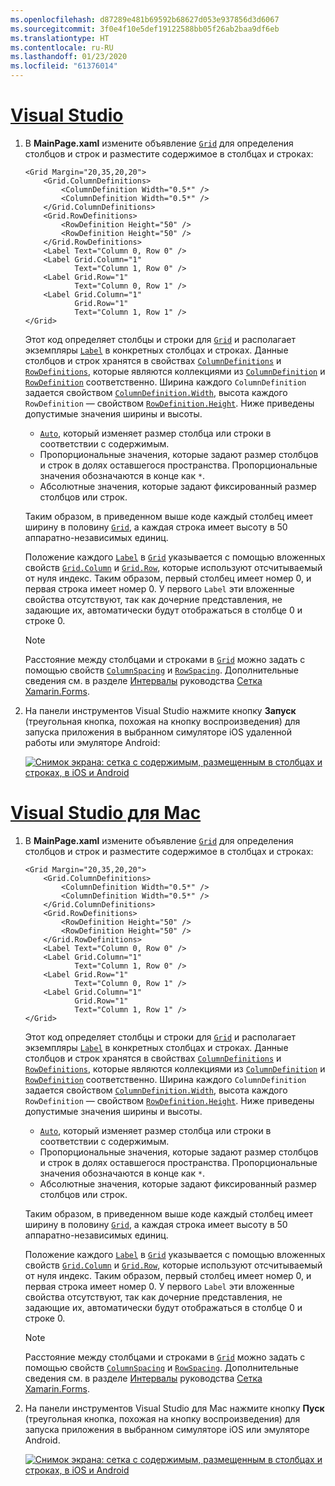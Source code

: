 ```yaml
---
ms.openlocfilehash: d87289e481b69592b68627d053e937856d3d6067
ms.sourcegitcommit: 3f0e4f10e5def19122588bb05f26ab2baa9df6eb
ms.translationtype: HT
ms.contentlocale: ru-RU
ms.lasthandoff: 01/23/2020
ms.locfileid: "61376014"
---
```

# <a name="visual-studiotabvswin"></a>[Visual Studio](#tab/vswin)

1. В **MainPage.xaml** измените объявление [`Grid`](xref:Xamarin.Forms.Grid) для определения столбцов и строк и разместите содержимое в столбцах и строках:

    ```xaml
    <Grid Margin="20,35,20,20">
        <Grid.ColumnDefinitions>
            <ColumnDefinition Width="0.5*" />
            <ColumnDefinition Width="0.5*" />
        </Grid.ColumnDefinitions>
        <Grid.RowDefinitions>
            <RowDefinition Height="50" />
            <RowDefinition Height="50" />
        </Grid.RowDefinitions>
        <Label Text="Column 0, Row 0" />
        <Label Grid.Column="1"
               Text="Column 1, Row 0" />
        <Label Grid.Row="1"
               Text="Column 0, Row 1" />
        <Label Grid.Column="1"
               Grid.Row="1"
               Text="Column 1, Row 1" />
    </Grid>
    ```

    Этот код определяет столбцы и строки для [`Grid`](xref:Xamarin.Forms.Grid) и располагает экземпляры [`Label`](xref:Xamarin.Forms.Label) в конкретных столбцах и строках. Данные столбцов и строк хранятся в свойствах [`ColumnDefinitions`](xref:Xamarin.Forms.Grid.ColumnDefinitions) и [`RowDefinitions`](xref:Xamarin.Forms.Grid.RowDefinitions), которые являются коллекциями из [`ColumnDefinition`](xref:Xamarin.Forms.ColumnDefinition) и [`RowDefinition`](xref:Xamarin.Forms.RowDefinition) соответственно. Ширина каждого `ColumnDefinition` задается свойством [`ColumnDefinition.Width`](xref:Xamarin.Forms.ColumnDefinition.Width), высота каждого `RowDefinition` — свойством [`RowDefinition.Height`](xref:Xamarin.Forms.RowDefinition.Height). Ниже приведены допустимые значения ширины и высоты.

    - [`Auto`](xref:Xamarin.Forms.GridUnitType.Auto), который изменяет размер столбца или строки в соответствии с содержимым.
    - Пропорциональные значения, которые задают размер столбцов и строк в долях оставшегося пространства. Пропорциональные значения обозначаются в конце как `*`.
    - Абсолютные значения, которые задают фиксированный размер столбцов или строк.

    Таким образом, в приведенном выше коде каждый столбец имеет ширину в половину [`Grid`](xref:Xamarin.Forms.Grid), а каждая строка имеет высоту в 50 аппаратно-независимых единиц.

    Положение каждого [`Label`](xref:Xamarin.Forms.Label) в [`Grid`](xref:Xamarin.Forms.Grid) указывается с помощью вложенных свойств [`Grid.Column`](xref:Xamarin.Forms.Grid.ColumnProperty) и [`Grid.Row`](xref:Xamarin.Forms.Grid.RowProperty), которые используют отсчитываемый от нуля индекс. Таким образом, первый столбец имеет номер 0, и первая строка имеет номер 0. У первого `Label` эти вложенные свойства отсутствуют, так как дочерние представления, не задающие их, автоматически будут отображаться в столбце 0 и строке 0.

    > [!NOTE]
    > Расстояние между столбцами и строками в [`Grid`](xref:Xamarin.Forms.Grid) можно задать с помощью свойств [`ColumnSpacing`](xref:Xamarin.Forms.Grid.ColumnSpacing) и [`RowSpacing`](xref:Xamarin.Forms.Grid.RowSpacing). Дополнительные сведения см. в разделе [Интервалы](~/xamarin-forms/user-interface/layouts/grid.md#spacing) руководства [Сетка Xamarin.Forms](~/xamarin-forms/user-interface/layouts/grid.md).

1. На панели инструментов Visual Studio нажмите кнопку **Запуск** (треугольная кнопка, похожая на кнопку воспроизведения) для запуска приложения в выбранном симуляторе iOS удаленной работы или эмуляторе Android:

    [![Снимок экрана: сетка с содержимым, размещенным в столбцах и строках, в iOS и Android](../images/columns-rows.png "Сетка с содержимым в столбцах и строках")](../images/columns-rows-large.png#lightbox "Сетка с содержимым в столбцах и строках")

# <a name="visual-studio-for-mactabvsmac"></a>[Visual Studio для Mac](#tab/vsmac)

1. В **MainPage.xaml** измените объявление [`Grid`](xref:Xamarin.Forms.Grid) для определения столбцов и строк и разместите содержимое в столбцах и строках:

    ```xaml
    <Grid Margin="20,35,20,20">
        <Grid.ColumnDefinitions>
            <ColumnDefinition Width="0.5*" />
            <ColumnDefinition Width="0.5*" />
        </Grid.ColumnDefinitions>
        <Grid.RowDefinitions>
            <RowDefinition Height="50" />
            <RowDefinition Height="50" />
        </Grid.RowDefinitions>
        <Label Text="Column 0, Row 0" />
        <Label Grid.Column="1"
               Text="Column 1, Row 0" />
        <Label Grid.Row="1"
               Text="Column 0, Row 1" />
        <Label Grid.Column="1"
               Grid.Row="1"
               Text="Column 1, Row 1" />
    </Grid>
    ```

    Этот код определяет столбцы и строки для [`Grid`](xref:Xamarin.Forms.Grid) и располагает экземпляры [`Label`](xref:Xamarin.Forms.Label) в конкретных столбцах и строках. Данные столбцов и строк хранятся в свойствах [`ColumnDefinitions`](xref:Xamarin.Forms.Grid.ColumnDefinitions) и [`RowDefinitions`](xref:Xamarin.Forms.Grid.RowDefinitions), которые являются коллекциями из [`ColumnDefinition`](xref:Xamarin.Forms.ColumnDefinition) и [`RowDefinition`](xref:Xamarin.Forms.RowDefinition) соответственно. Ширина каждого `ColumnDefinition` задается свойством [`ColumnDefinition.Width`](xref:Xamarin.Forms.ColumnDefinition.Width), высота каждого `RowDefinition` — свойством [`RowDefinition.Height`](xref:Xamarin.Forms.RowDefinition.Height). Ниже приведены допустимые значения ширины и высоты.

    - [`Auto`](xref:Xamarin.Forms.GridUnitType.Auto), который изменяет размер столбца или строки в соответствии с содержимым.
    - Пропорциональные значения, которые задают размер столбцов и строк в долях оставшегося пространства. Пропорциональные значения обозначаются в конце как `*`.
    - Абсолютные значения, которые задают фиксированный размер столбцов или строк.

    Таким образом, в приведенном выше коде каждый столбец имеет ширину в половину [`Grid`](xref:Xamarin.Forms.Grid), а каждая строка имеет высоту в 50 аппаратно-независимых единиц.

    Положение каждого [`Label`](xref:Xamarin.Forms.Label) в [`Grid`](xref:Xamarin.Forms.Grid) указывается с помощью вложенных свойств [`Grid.Column`](xref:Xamarin.Forms.Grid.ColumnProperty) и [`Grid.Row`](xref:Xamarin.Forms.Grid.RowProperty), которые используют отсчитываемый от нуля индекс. Таким образом, первый столбец имеет номер 0, и первая строка имеет номер 0. У первого `Label` эти вложенные свойства отсутствуют, так как дочерние представления, не задающие их, автоматически будут отображаться в столбце 0 и строке 0.

    > [!NOTE]
    > Расстояние между столбцами и строками в [`Grid`](xref:Xamarin.Forms.Grid) можно задать с помощью свойств [`ColumnSpacing`](xref:Xamarin.Forms.Grid.ColumnSpacing) и [`RowSpacing`](xref:Xamarin.Forms.Grid.RowSpacing). Дополнительные сведения см. в разделе [Интервалы](~/xamarin-forms/user-interface/layouts/grid.md#spacing) руководства [Сетка Xamarin.Forms](~/xamarin-forms/user-interface/layouts/grid.md).

1. На панели инструментов Visual Studio для Mac нажмите кнопку **Пуск** (треугольная кнопка, похожая на кнопку воспроизведения) для запуска приложения в выбранном симуляторе iOS или эмуляторе Android.

    [![Снимок экрана: сетка с содержимым, размещенным в столбцах и строках, в iOS и Android](../images/columns-rows.png "Сетка с содержимым в столбцах и строках")](../images/columns-rows-large.png#lightbox "Сетка с содержимым в столбцах и строках")
